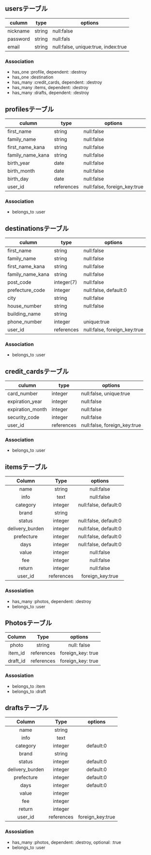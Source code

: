 ## usersテーブル
|culumn|type|options|
|------|----|-------|
|nickname|string|null:false
|password|string|null:fals|
|email|string|null:false, unique:true, index:true|

### Association
- has_one :profile, dependent: :destroy
- has_one :destination
- has_many :credit_cards, dependent: :destroy
- has_many :items, dependent: :destroy
- has_many :drafts, dependent: :destroy


## profilesテーブル
|culumn|type|options|
|------|----|-------|
|first_name|string|null:false|
|family_name|string|null:false|
|first_name_kana|string|null:false|
|family_name_kana|string|null:false|
|birth_year|date|null:false|
|birth_month|date|null:false|
|birth_day|date|null:false|
|user_id|references|null:false, foreign_key:true|

### Association
- belongs_to :user

## destinationsテーブル
|culumn|type|options|
|------|----|-------|
|first_name|string|null:false|
|family_name|string|null:false|
|first_name_kana|string|null:false|
|family_name_kana|string|null:false|
|post_code|integer(7)|null:false|
|prefecture_code|integer|null:false, default:0|
|city|string|null:false|
|house_number|string|null:false|
|building_name|string||
|phone_number|integer|unique:true|
|user_id|references|null:false, foreign_key:true|

### Association
- belongs_to :user

## credit_cardsテーブル
|culumn|type|options|
|------|----|-------|
|card_number|integer|null:false, unique:true|
|expiration_year|integer|null:false|
|expiration_month|integer|null:false|
|security_code|integer|null:false|
|user_id|references|null:false, foreign_key:true|

### Association
- belongs_to :user

## itemsテーブル
|Column|Type|options|
|:----:|:--:|:-----:|
|name|string|null:false|
|info|text|null:false|
|category|integer|null:false, default:0|
|brand|string|
|status|integer|null:false, default:0|
|delivery_burden|integer|null:false, default:0|
|prefecture|integer|null:false, default:0|
|days|integer|null:false, default:0|
|value|integer|null:false|
|fee|integer|null:false|
|return|integer|null:false|
|user_id|references|foreign_key:true|

### Assosiation 
- has_many :photos, dependent: :destroy
- belongs_to :user

## Photosテーブル
|Column|Type|options|
|:----:|:--:|:-----:|
|photo|string|null: false|
|item_id|references|foreign_key: true|
|draft_id|references|foreign_key: true|

### Assosiation 
- belongs_to :item
- belongs_to :draft

## draftsテーブル
|Column|Type|options|
|:----:|:--:|:-----:|
|name|string|
|info|text|
|category|integer|default:0|
|brand|string|
|status|integer|default:0|
|delivery_burden|integer|default:0|
|prefecture|integer|default:0|
|days|integer|default:0|
|value|integer|
|fee|integer|
|return|integer|
|user_id|references|foreign_key:true|

### Assosiation 
- has_many :photos, dependent: :destroy, optional: :true
- belongs_to :user
